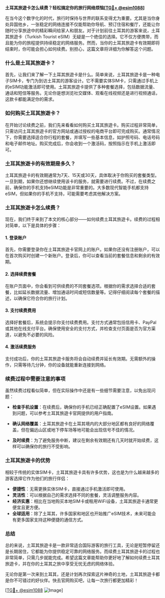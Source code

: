 **土耳其旅遊卡怎么续费？轻松搞定你的旅行网络烦恼[[TG💪+ @esim1088](https://t.me/s/esim1088)]**

在当今这个数字化的时代，旅行时保持与世界的联系变得尤为重要。尤其是当你身处异国他乡，一张稳定的网络连接不仅能帮助你导航、预订住宿和餐厅，还能让你随时分享旅途中的精彩瞬间给家人和朋友。对于计划前往土耳其的游客来说，土耳其旅遊卡（Turkish Tourist eSIM）无疑是一个绝佳的选择。它不仅方便携带，而且能为你的旅程提供持续稳定的网络服务。然而，当你的土耳其旅遊卡有效期即将结束时，你可能会担心如何续费。别担心，这篇文章将详细为你解答这个问题。

### 什么是土耳其旅遊卡？

首先，让我们来了解一下土耳其旅遊卡是什么。简单来说，土耳其旅遊卡是一种电子SIM卡，专门为到访土耳其的游客设计。它不需要实体SIM卡，只需通过手机上的eSIM功能激活即可使用。土耳其旅遊卡提供了多种套餐选择，包括数据流量、通话和短信等服务。无论你是想浏览社交媒体、观看在线视频还是进行视频通话，这款卡都能满足你的需求。

### 如何购买土耳其旅遊卡？

在开始讨论续费之前，我们先来看看如何购买土耳其旅遊卡。购买过程非常简单，只需访问土耳其旅遊卡的官方网站或通过授权的电商平台即可完成购买。通常情况下，你需要选择适合你行程的套餐，并填写一些基本信息，如护照号码、电话号码和电子邮件地址。购买完成后，你会收到一个激活码，按照指示在手机上激活即可。

### 土耳其旅遊卡的有效期是多久？

土耳其旅遊卡的有效期通常为7天、15天或30天，具体取决于你购买的套餐类型。一旦到期，如果你还想继续使用该卡的服务，就需要进行续费。不过，在续费之前，确保你的手机支持eSIM功能是非常重要的。大多数现代智能手机都支持eSIM，但如果你的手机不支持，可能需要考虑其他解决方案。

### 土耳其旅遊卡怎么续费？

现在，我们终于来到了本文的核心部分——如何续费土耳其旅遊卡。续费的过程相对简单，以下是具体的步骤：

#### 1. 登录账户

首先，你需要登录你在土耳其旅遊卡官网上的账户。如果你还没有注册账户，可以在首次购买时创建一个新账户。登录后，你可以查看当前的套餐信息和剩余的有效期。

#### 2. 选择续费套餐

在账户页面中，你会看到可供续费的不同套餐选项。根据你的需求选择合适的套餐，比如延长数据流量、增加通话时间或短信数量等。记得仔细阅读每个套餐的描述，以确保它符合你的旅行计划。

#### 3. 支付续费费用

选择好套餐后，系统会提示你支付续费费用。支付方式通常包括信用卡、PayPal或其他在线支付平台。确保使用安全的支付方式，并检查支付页面是否为官方渠道，以避免不必要的风险。

#### 4. 激活续费服务

支付成功后，你的土耳其旅遊卡服务将会自动续费并延长有效期。无需额外的操作，只需等待几分钟，你的设备就能重新连接到网络。

### 续费过程中需要注意的事项

虽然续费过程看似简单，但在实际操作中还是有一些细节需要注意，以免出现问题：

- **检查手机设置**：在续费后，确保你的手机已经正确配置了eSIM设置。如果遇到问题，可以参考土耳其旅遊卡官网提供的用户指南。
  
- **确认网络覆盖**：土耳其旅遊卡在土耳其境内的大部分地区都有良好的网络覆盖，但在偏远山区或地下停车场等地可能会出现信号不佳的情况。

- **及时续费**：为了避免服务中断，建议在剩余有效期还有几天时就开始续费，这样可以确保你的旅行不受影响。

### 土耳其旅遊卡的优势

相较于传统的实体SIM卡，土耳其旅遊卡具有许多优势，这也是为什么越来越多的游客选择它作为他们的旅行伴侣：

- **便捷性**：无需更换实体SIM卡，直接通过手机激活即可使用。
- **灵活性**：可以根据自己的需求选择不同的套餐，灵活调整服务内容。
- **经济实惠**：相比在当地购买本地SIM卡或租用WiFi设备，土耳其旅遊卡通常更便宜且更方便。
- **全球适用**：除了土耳其，许多国家和地区也开始推广eSIM技术，未来可能会有更多国家支持这种便捷的通信方式。

### 总结

总的来说，土耳其旅遊卡是一款非常适合国际游客的旅行工具，无论是短暂停留还是长期居住，它都能为你提供稳定可靠的网络服务。而续费土耳其旅遊卡的过程也非常简单，只需几步就能完成。希望这篇文章能帮助你更好地了解如何续费土耳其旅遊卡，并在你的土耳其之旅中享受无忧无虑的网络体验。

无论你是第一次来到土耳其，还是计划再次探索这片神奇的土地，土耳其旅遊卡都是你不可错过的好伙伴。快去官网购买吧，让每一次旅行都更加精彩！

[[TG💪+ @esim1088](https://t.me/s/esim1088) ![Image](https://i.postimg.cc/4NQfJmqS/Snipaste-2025-05-13-00-14-12.png)]